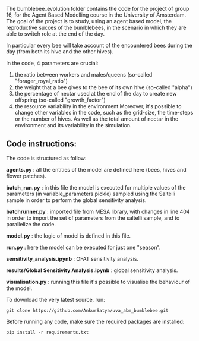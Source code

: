 The bumblebee_evolution folder contains the code for the project of group 16, for the Agent Based Modelling course in the University of Amsterdam.
The goal of the project is to study, using an agent based model, the reproductive succes of the bumblebees, in the scenario in which they are able to switch role at the end of the day.

In particular every bee will take account of the encountered bees during the day (from both its hive and the other hives).

In the code, 4 parameters are crucial:

1. the ratio between workers and males/queens (so-called "forager_royal_ratio")
2. the weight that a bee gives to the bee of its own hive (so-called "alpha")
3. the percentage of nectar used at the end of the day to create new offspring (so-called "growth_factor")
4. the resource variability in the environment
   Moreover, it's possible to change other variables in the code, such as the grid-size, the time-steps or the number of hives. As
   well as the total amount of nectar in the environment and its variability in the simulation.

## Code instructions:

The code is structured as follow:

**agents.py** : all the entities of the model are defined here (bees, hives and flower patches).

**batch_run.py** : in this file the model is executed for multiple values of the parameters (in variable_parameters.pickle)
sampled using the Saltelli sample in order to perform the global sensitivity analysis.

**batchrunner.py** : imported file from MESA library, with changes in line 404 in order to import the set of parameters from the saltelli sample, and to parallelize the code.

**model.py** : the logic of model is defined in this file.

**run.py** : here the model can be executed for just one "season".

**sensitivity_analysis.ipynb** : OFAT sensitivity analysis.

**results/Global Sensitivity Analysis.ipynb** : global sensitivity analysis.

**visualisation.py** : running this file it's possible to visualise the behaviour of the model.

To download the very latest source, run:

`git clone https://github.com/AnkurSatya/uva_abm_bumblebee.git`

Before running any code, make sure the required packages are installed:

`pip install -r requirements.txt`
